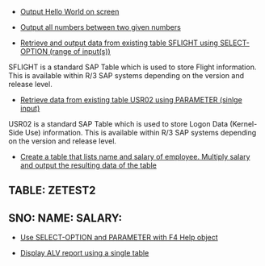 * [Output Hello World on screen]()

* [Output all numbers between two given numbers]()

* [Retrieve and output data from existing table SFLIGHT using SELECT-OPTION (range of input(s))]()

SFLIGHT is a standard SAP Table which is used to store Flight information. This is available within R/3 SAP systems depending on the version and release level.

* [Retrieve data from existing table USR02 using PARAMETER (sinlge input)]()

USR02 is a standard SAP Table which is used to store Logon Data (Kernel-Side Use) information. This is available within R/3 SAP systems depending on the version and release level. 

* [Create a table that lists name and salary of employee. Multiply salary and output the resulting data of the table]()

TABLE: ZETEST2
---
SNO:
NAME:
SALARY: 
---

* [Use SELECT-OPTION and PARAMETER with F4 Help object]()

* [Display ALV report using a single table]()